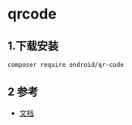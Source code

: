 # qrcode

## 1.下载安装

```bash
composer require endroid/qr-code
```

## 2 参考

* [文档](https://packagist.org/packages/endroid/qr-code)

